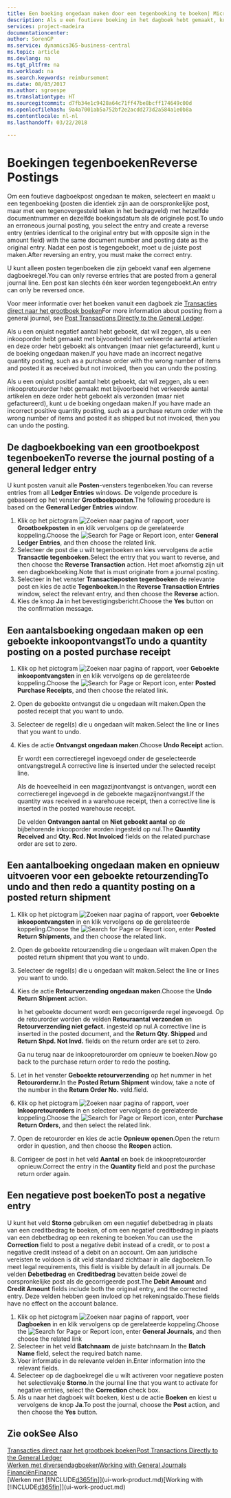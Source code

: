 ```yaml
---
title: Een boeking ongedaan maken door een tegenboeking te boeken| Microsoft Docs
description: Als u een foutieve boeking in het dagboek hebt gemaakt, kunt u vervolgens de functie Transactie tegenboeken gebruiken om de boeking ongedaan te maken met de juiste audittrail.
services: project-madeira
documentationcenter: 
author: SorenGP
ms.service: dynamics365-business-central
ms.topic: article
ms.devlang: na
ms.tgt_pltfrm: na
ms.workload: na
ms.search.keywords: reimbursement
ms.date: 08/03/2017
ms.author: sgroespe
ms.translationtype: HT
ms.sourcegitcommit: d7fb34e1c9428a64c71ff47be8bcff174649c00d
ms.openlocfilehash: 9a4a7001ab5a752bf2e2acdd273d2a584a1e0b8a
ms.contentlocale: nl-nl
ms.lasthandoff: 03/22/2018

---
```

# <a name="reverse-postings"></a><span data-ttu-id="179dc-103">Boekingen tegenboeken</span><span class="sxs-lookup"><span data-stu-id="179dc-103">Reverse Postings</span></span>
<span data-ttu-id="179dc-104">Om een foutieve dagboekpost ongedaan te maken, selecteert en maakt u een tegenboeking (posten die identiek zijn aan de oorspronkelijke post, maar met een tegenovergesteld teken in het bedragveld) met hetzelfde documentnummer en dezelfde boekingsdatum als de originele post.</span><span class="sxs-lookup"><span data-stu-id="179dc-104">To undo an erroneous journal posting, you select the entry and create a reverse entry (entries identical to the original entry but with opposite sign in the amount field) with the same document number and posting date as the original entry.</span></span> <span data-ttu-id="179dc-105">Nadat een post is tegengeboekt, moet u de juiste post maken.</span><span class="sxs-lookup"><span data-stu-id="179dc-105">After reversing an entry, you must make the correct entry.</span></span>

<span data-ttu-id="179dc-106">U kunt alleen posten tegenboeken die zijn geboekt vanaf een algemene dagboekregel.</span><span class="sxs-lookup"><span data-stu-id="179dc-106">You can only reverse entries that are posted from a general journal line.</span></span> <span data-ttu-id="179dc-107">Een post kan slechts één keer worden tegengeboekt.</span><span class="sxs-lookup"><span data-stu-id="179dc-107">An entry can only be reversed once.</span></span>

<span data-ttu-id="179dc-108">Voor meer informatie over het boeken vanuit een dagboek zie [Transacties direct naar het grootboek boeken](finance-how-post-transactions-directly.md)</span><span class="sxs-lookup"><span data-stu-id="179dc-108">For more information about posting from a general journal, see [Post Transactions Directly to the General Ledger](finance-how-post-transactions-directly.md).</span></span>

<span data-ttu-id="179dc-109">Als u een onjuist negatief aantal hebt geboekt, dat wil zeggen, als u een inkooporder hebt gemaakt met bijvoorbeeld het verkeerde aantal artikelen en deze order hebt geboekt als ontvangen (maar niet gefactureerd), kunt u de boeking ongedaan maken.</span><span class="sxs-lookup"><span data-stu-id="179dc-109">If you have made an incorrect negative quantity posting, such as a purchase order with the wrong number of items and posted it as received but not invoiced, then you can undo the posting.</span></span>

<span data-ttu-id="179dc-110">Als u een onjuist positief aantal hebt geboekt, dat wil zeggen, als u een inkoopretourorder hebt gemaakt met bijvoorbeeld het verkeerde aantal artikelen en deze order hebt geboekt als verzonden (maar niet gefactureerd), kunt u de boeking ongedaan maken.</span><span class="sxs-lookup"><span data-stu-id="179dc-110">If you have made an incorrect positive quantity posting, such as a purchase return order with the wrong number of items and posted it as shipped but not invoiced, then you can undo the posting.</span></span>   

## <a name="to-reverse-the-journal-posting-of-a-general-ledger-entry"></a><span data-ttu-id="179dc-111">De dagboekboeking van een grootboekpost tegenboeken</span><span class="sxs-lookup"><span data-stu-id="179dc-111">To reverse the journal posting of a general ledger entry</span></span>
<span data-ttu-id="179dc-112">U kunt posten vanuit alle **Posten**-vensters tegenboeken.</span><span class="sxs-lookup"><span data-stu-id="179dc-112">You can reverse entries from all **Ledger Entries** windows.</span></span> <span data-ttu-id="179dc-113">De volgende procedure is gebaseerd op het venster **Grootboekposten**.</span><span class="sxs-lookup"><span data-stu-id="179dc-113">The following procedure is based on the **General Ledger Entries** window.</span></span>
1. <span data-ttu-id="179dc-114">Klik op het pictogram ![Zoeken naar pagina of rapport](media/ui-search/search_small.png "pictogram Zoeken naar pagina of rapport"), voer **Grootboekposten** in en klik vervolgens op de gerelateerde koppeling.</span><span class="sxs-lookup"><span data-stu-id="179dc-114">Choose the ![Search for Page or Report](media/ui-search/search_small.png "Search for Page or Report icon") icon, enter **General Ledger Entries**, and then choose the related link.</span></span>
2. <span data-ttu-id="179dc-115">Selecteer de post die u wilt tegenboeken en kies vervolgens de actie **Transactie tegenboeken**.</span><span class="sxs-lookup"><span data-stu-id="179dc-115">Select the entry that you want to reverse, and then choose the **Reverse Transaction** action.</span></span> <span data-ttu-id="179dc-116">Het moet afkomstig zijn uit een dagboekboeking.</span><span class="sxs-lookup"><span data-stu-id="179dc-116">Note that is must originate from a journal posting.</span></span>
3. <span data-ttu-id="179dc-117">Selecteer in het venster **Transactieposten tegenboeken** de relevante post en kies de actie **Tegenboeken**.</span><span class="sxs-lookup"><span data-stu-id="179dc-117">In the **Reverse Transaction Entries** window, select the relevant entry, and then choose the **Reverse** action.</span></span>
4. <span data-ttu-id="179dc-118">Kies de knop **Ja** in het bevestigingsbericht.</span><span class="sxs-lookup"><span data-stu-id="179dc-118">Choose the **Yes** button on the confirmation message.</span></span>

## <a name="to-undo-a-quantity-posting-on-a-posted-purchase-receipt"></a><span data-ttu-id="179dc-119">Een aantalsboeking ongedaan maken op een geboekte inkoopontvangst</span><span class="sxs-lookup"><span data-stu-id="179dc-119">To undo a quantity posting on a posted purchase receipt</span></span>  

1.  <span data-ttu-id="179dc-120">Klik op het pictogram ![Zoeken naar pagina of rapport](media/ui-search/search_small.png "pictogram Zoeken naar pagina of rapport"), voer **Geboekte inkoopontvangsten** in en klik vervolgens op de gerelateerde koppeling.</span><span class="sxs-lookup"><span data-stu-id="179dc-120">Choose the ![Search for Page or Report](media/ui-search/search_small.png "Search for Page or Report icon") icon, enter **Posted Purchase Receipts**, and then choose the related link.</span></span>  
2.  <span data-ttu-id="179dc-121">Open de geboekte ontvangst die u ongedaan wilt maken.</span><span class="sxs-lookup"><span data-stu-id="179dc-121">Open the posted receipt that you want to undo.</span></span>  
3.  <span data-ttu-id="179dc-122">Selecteer de regel(s) die u ongedaan wilt maken.</span><span class="sxs-lookup"><span data-stu-id="179dc-122">Select the line or lines that you want to undo.</span></span>  
4.  <span data-ttu-id="179dc-123">Kies de actie **Ontvangst ongedaan maken**.</span><span class="sxs-lookup"><span data-stu-id="179dc-123">Choose **Undo Receipt** action.</span></span>

    <span data-ttu-id="179dc-124">Er wordt een correctieregel ingevoegd onder de geselecteerde ontvangstregel.</span><span class="sxs-lookup"><span data-stu-id="179dc-124">A corrective line is inserted under the selected receipt line.</span></span>  

    <span data-ttu-id="179dc-125">Als de hoeveelheid in een magazijnontvangst is ontvangen, wordt een correctieregel ingevoegd in de geboekte magazijnontvangst.</span><span class="sxs-lookup"><span data-stu-id="179dc-125">If the quantity was received in a warehouse receipt, then a corrective line is inserted in the posted warehouse receipt.</span></span>  

    <span data-ttu-id="179dc-126">De velden **Ontvangen aantal** en **Niet geboekt aantal** op de bijbehorende inkooporder worden ingesteld op nul.</span><span class="sxs-lookup"><span data-stu-id="179dc-126">The **Quantity Received** and **Qty. Rcd. Not Invoiced** fields on the related purchase order are set to zero.</span></span>

## <a name="to-undo-and-then-redo-a-quantity-posting-on-a-posted-return-shipment"></a><span data-ttu-id="179dc-127">Een aantalboeking ongedaan maken en opnieuw uitvoeren voor een geboekte retourzending</span><span class="sxs-lookup"><span data-stu-id="179dc-127">To undo and then redo a quantity posting on a posted return shipment</span></span>

1.  <span data-ttu-id="179dc-128">Klik op het pictogram ![Zoeken naar pagina of rapport](media/ui-search/search_small.png "pictogram Zoeken naar pagina of rapport"), voer **Geboekte inkoopontvangsten** in en klik vervolgens op de gerelateerde koppeling.</span><span class="sxs-lookup"><span data-stu-id="179dc-128">Choose the ![Search for Page or Report](media/ui-search/search_small.png "Search for Page or Report icon") icon, enter **Posted Return Shipments**, and then choose the related link.</span></span>  
2.  <span data-ttu-id="179dc-129">Open de geboekte retourzending die u ongedaan wilt maken.</span><span class="sxs-lookup"><span data-stu-id="179dc-129">Open the posted return shipment that you want to undo.</span></span>
3. <span data-ttu-id="179dc-130">Selecteer de regel(s) die u ongedaan wilt maken.</span><span class="sxs-lookup"><span data-stu-id="179dc-130">Select the line or lines you want to undo.</span></span>  

4.  <span data-ttu-id="179dc-131">Kies de actie **Retourverzending ongedaan maken**.</span><span class="sxs-lookup"><span data-stu-id="179dc-131">Choose the **Undo Return Shipment** action.</span></span>  

    <span data-ttu-id="179dc-132">In het geboekte document wordt een gecorrigeerde regel ingevoegd. Op de retourorder worden de velden **Retouraantal verzonden** en **Retourverzending niet gefact.** ingesteld op nul.</span><span class="sxs-lookup"><span data-stu-id="179dc-132">A corrective line is inserted in the posted document, and the **Return Qty. Shipped** and **Return Shpd. Not Invd.** fields on the return order are set to zero.</span></span>  

    <span data-ttu-id="179dc-133">Ga nu terug naar de inkoopretourorder om opnieuw te boeken.</span><span class="sxs-lookup"><span data-stu-id="179dc-133">Now go back to the purchase return order to redo the posting.</span></span>  

5.  <span data-ttu-id="179dc-134">Let in het venster **Geboekte retourverzending** op het nummer in het **Retourordernr.**</span><span class="sxs-lookup"><span data-stu-id="179dc-134">In the **Posted Return Shipment** window, take a note of the number in the **Return Order No.**</span></span> <span data-ttu-id="179dc-135">veld.</span><span class="sxs-lookup"><span data-stu-id="179dc-135">field.</span></span>  
6.  <span data-ttu-id="179dc-136">Klik op het pictogram ![Zoeken naar pagina of rapport](media/ui-search/search_small.png "pictogram Zoeken naar pagina of rapport"), voer **Inkoopretourorders** in en selecteer vervolgens de gerelateerde koppeling.</span><span class="sxs-lookup"><span data-stu-id="179dc-136">Choose the ![Search for Page or Report](media/ui-search/search_small.png "Search for Page or Report icon") icon, enter **Purchase Return Orders**, and then select the related link.</span></span>  
7.  <span data-ttu-id="179dc-137">Open de retourorder en kies de actie **Opnieuw openen**.</span><span class="sxs-lookup"><span data-stu-id="179dc-137">Open the return order in question, and then choose the **Reopen** action.</span></span>  
8.  <span data-ttu-id="179dc-138">Corrigeer de post in het veld **Aantal** en boek de inkoopretourorder opnieuw.</span><span class="sxs-lookup"><span data-stu-id="179dc-138">Correct the entry in the **Quantity** field and post the purchase return order again.</span></span>  

## <a name="to-post-a-negative-entry"></a><span data-ttu-id="179dc-139">Een negatieve post boeken</span><span class="sxs-lookup"><span data-stu-id="179dc-139">To post a negative entry</span></span>  
<span data-ttu-id="179dc-140">U kunt het veld **Storno** gebruiken om een negatief debetbedrag in plaats van een creditbedrag te boeken, of om een negatief creditbedrag in plaats van een debetbedrag op een rekening te boeken.</span><span class="sxs-lookup"><span data-stu-id="179dc-140">You can use the **Correction** field to post a negative debit instead of a credit, or to post a negative credit instead of a debit on an account.</span></span> <span data-ttu-id="179dc-141">Om aan juridische vereisten te voldoen is dit veld standaard zichtbaar in alle dagboeken.</span><span class="sxs-lookup"><span data-stu-id="179dc-141">To meet legal requirements, this field is visible by default in all journals.</span></span> <span data-ttu-id="179dc-142">De velden **Debetbedrag** en **Creditbedrag** bevatten beide zowel de oorspronkelijke post als de gecorrigeerde post.</span><span class="sxs-lookup"><span data-stu-id="179dc-142">The **Debit Amount** and **Credit Amount** fields include both the original entry, and the corrected entry.</span></span> <span data-ttu-id="179dc-143">Deze velden hebben geen invloed op het rekeningsaldo.</span><span class="sxs-lookup"><span data-stu-id="179dc-143">These fields have no effect on the account balance.</span></span>  

1.  <span data-ttu-id="179dc-144">Klik op het pictogram ![Zoeken naar pagina of rapport](media/ui-search/search_small.png "pictogram Zoeken naar pagina of rapport"), voer **Dagboeken** in en klik vervolgens op de gerelateerde koppeling.</span><span class="sxs-lookup"><span data-stu-id="179dc-144">Choose the ![Search for Page or Report](media/ui-search/search_small.png "Search for Page or Report icon") icon, enter **General Journals**, and then choose the related link</span></span>  
2.  <span data-ttu-id="179dc-145">Selecteer in het veld **Batchnaam** de juiste batchnaam.</span><span class="sxs-lookup"><span data-stu-id="179dc-145">In the **Batch Name** field, select the required batch name.</span></span>  
3.  <span data-ttu-id="179dc-146">Voer informatie in de relevante velden in.</span><span class="sxs-lookup"><span data-stu-id="179dc-146">Enter information into the relevant fields.</span></span>  
4.  <span data-ttu-id="179dc-147">Selecteer op de dagboekregel die u wilt activeren voor negatieve posten het selectievakje **Storno**.</span><span class="sxs-lookup"><span data-stu-id="179dc-147">In the journal line that you want to activate for negative entries, select the **Correction** check box.</span></span>  
5.  <span data-ttu-id="179dc-148">Als u naar het dagboek wilt boeken, kiest u de actie **Boeken** en kiest u vervolgens de knop **Ja**.</span><span class="sxs-lookup"><span data-stu-id="179dc-148">To post the journal, choose the **Post** action, and then choose the **Yes** button.</span></span>

## <a name="see-also"></a><span data-ttu-id="179dc-149">Zie ook</span><span class="sxs-lookup"><span data-stu-id="179dc-149">See Also</span></span>
[<span data-ttu-id="179dc-150">Transacties direct naar het grootboek boeken</span><span class="sxs-lookup"><span data-stu-id="179dc-150">Post Transactions Directly to the General Ledger</span></span>](finance-how-post-transactions-directly.md)  
[<span data-ttu-id="179dc-151">Werken met diversendagboeken</span><span class="sxs-lookup"><span data-stu-id="179dc-151">Working with General Journals</span></span>](ui-work-general-journals.md)  
[<span data-ttu-id="179dc-152">Financiën</span><span class="sxs-lookup"><span data-stu-id="179dc-152">Finance</span></span>](finance.md)  
<span data-ttu-id="179dc-153">[Werken met [!INCLUDE[d365fin](includes/d365fin_md.md)]](ui-work-product.md)</span><span class="sxs-lookup"><span data-stu-id="179dc-153">[Working with [!INCLUDE[d365fin](includes/d365fin_md.md)]](ui-work-product.md)</span></span>  

